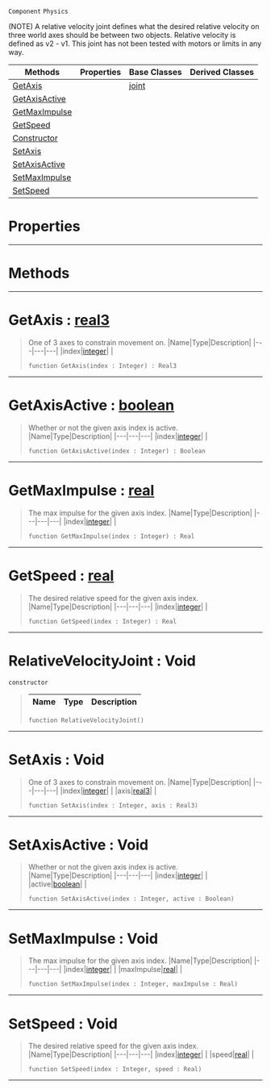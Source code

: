  `Component` `Physics`



(NOTE) A relative velocity joint defines what the desired relative velocity on three world axes should be between two objects. Relative velocity is defined as v2 - v1. This joint has not been tested with motors or limits in any way.

|Methods|Properties|Base Classes|Derived Classes|
|---|---|---|---|
|[ GetAxis](relativevelocityjoint.md#getaxis-zilch-engine-docu)| |[joint](joint.md)| |
|[ GetAxisActive](relativevelocityjoint.md#getaxisactive-zilch-engin)| | | |
|[ GetMaxImpulse](relativevelocityjoint.md#getmaximpulse-zilch-engin)| | | |
|[ GetSpeed](relativevelocityjoint.md#getspeed-zilch-engine-doc)| | | |
|[ Constructor](relativevelocityjoint.md#relativevelocityjoint-vo)| | | |
|[ SetAxis](relativevelocityjoint.md#setaxis-void)| | | |
|[ SetAxisActive](relativevelocityjoint.md#setaxisactive-void)| | | |
|[ SetMaxImpulse](relativevelocityjoint.md#setmaximpulse-void)| | | |
|[ SetSpeed](relativevelocityjoint.md#setspeed-void)| | | |


 #  Properties


---  
 #  Methods


---  
 #  GetAxis : [real3](../nada_base_types/real3.md)

> One of 3 axes to constrain movement on.
> |Name|Type|Description|
> |---|---|---|
> |index|[integer](../nada_base_types/integer.md)| |
> ```TS:Nada
> function GetAxis(index : Integer) : Real3
> ``` 


---  
 #  GetAxisActive : [boolean](../nada_base_types/boolean.md)

> Whether or not the given axis index is active.
> |Name|Type|Description|
> |---|---|---|
> |index|[integer](../nada_base_types/integer.md)| |
> ```TS:Nada
> function GetAxisActive(index : Integer) : Boolean
> ``` 


---  
 #  GetMaxImpulse : [real](../nada_base_types/real.md)

> The max impulse for the given axis index.
> |Name|Type|Description|
> |---|---|---|
> |index|[integer](../nada_base_types/integer.md)| |
> ```TS:Nada
> function GetMaxImpulse(index : Integer) : Real
> ``` 


---  
 #  GetSpeed : [real](../nada_base_types/real.md)

> The desired relative speed for the given axis index.
> |Name|Type|Description|
> |---|---|---|
> |index|[integer](../nada_base_types/integer.md)| |
> ```TS:Nada
> function GetSpeed(index : Integer) : Real
> ``` 


---  
 #  RelativeVelocityJoint : Void

 `constructor`

> 
> |Name|Type|Description|
> |---|---|---|
> ```TS:Nada
> function RelativeVelocityJoint()
> ``` 


---  
 #  SetAxis : Void

> One of 3 axes to constrain movement on.
> |Name|Type|Description|
> |---|---|---|
> |index|[integer](../nada_base_types/integer.md)| |
> |axis|[real3](../nada_base_types/real3.md)| |
> ```TS:Nada
> function SetAxis(index : Integer, axis : Real3)
> ``` 


---  
 #  SetAxisActive : Void

> Whether or not the given axis index is active.
> |Name|Type|Description|
> |---|---|---|
> |index|[integer](../nada_base_types/integer.md)| |
> |active|[boolean](../nada_base_types/boolean.md)| |
> ```TS:Nada
> function SetAxisActive(index : Integer, active : Boolean)
> ``` 


---  
 #  SetMaxImpulse : Void

> The max impulse for the given axis index.
> |Name|Type|Description|
> |---|---|---|
> |index|[integer](../nada_base_types/integer.md)| |
> |maxImpulse|[real](../nada_base_types/real.md)| |
> ```TS:Nada
> function SetMaxImpulse(index : Integer, maxImpulse : Real)
> ``` 


---  
 #  SetSpeed : Void

> The desired relative speed for the given axis index.
> |Name|Type|Description|
> |---|---|---|
> |index|[integer](../nada_base_types/integer.md)| |
> |speed|[real](../nada_base_types/real.md)| |
> ```TS:Nada
> function SetSpeed(index : Integer, speed : Real)
> ``` 


---  
 

 